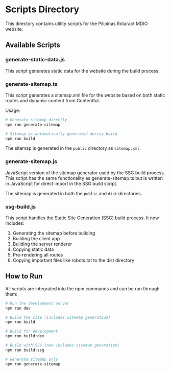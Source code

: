 # Scripts Directory

This directory contains utility scripts for the Pilipinas Rotaract MDIO website.

## Available Scripts

### generate-static-data.js

This script generates static data for the website during the build process.

### generate-sitemap.ts

This script generates a sitemap.xml file for the website based on both static routes and dynamic content from Contentful.

Usage:
```bash
# Generate sitemap directly
npm run generate-sitemap

# Sitemap is automatically generated during build
npm run build
```

The sitemap is generated in the `public` directory as `sitemap.xml`.

### generate-sitemap.js

JavaScript version of the sitemap generator used by the SSG build process. This script has the same functionality as generate-sitemap.ts but is written in JavaScript for direct import in the SSG build script.

The sitemap is generated in both the `public` and `dist` directories.

### ssg-build.js

This script handles the Static Site Generation (SSG) build process. It now includes:

1. Generating the sitemap before building
2. Building the client app
3. Building the server renderer
4. Copying static data
5. Pre-rendering all routes
6. Copying important files like robots.txt to the dist directory

## How to Run

All scripts are integrated into the npm commands and can be run through them:

```bash
# Run the development server
npm run dev

# Build the site (includes sitemap generation)
npm run build

# Build for development
npm run build:dev

# Build with SSG (now includes sitemap generation)
npm run build:ssg

# Generate sitemap only
npm run generate-sitemap
``` 